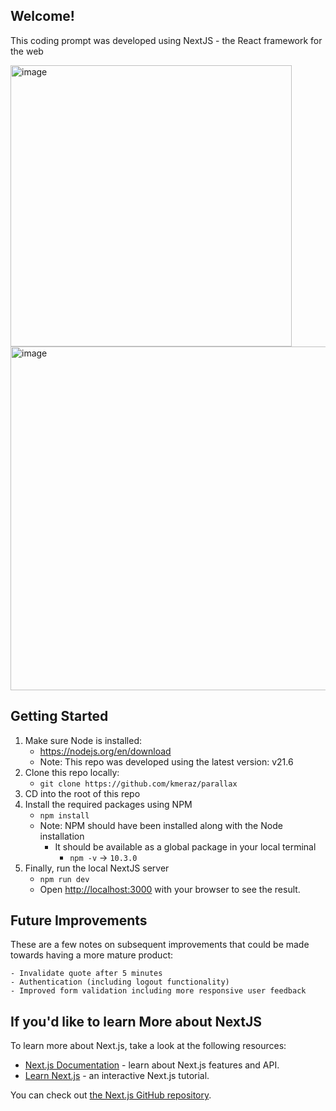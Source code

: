 ## Welcome!
This coding prompt was developed using NextJS - the React framework for the web


<img width="450" alt="image" src="https://github.com/kmeraz/parallax/assets/16483341/ba74a9ea-05a3-49cc-baee-987346ab0576">
<img width="550" alt="image" src="https://github.com/kmeraz/parallax/assets/16483341/4181452d-4d8c-4ae2-9953-14f8a6eaa939">


## Getting Started

1) Make sure Node is installed:
    - https://nodejs.org/en/download
    - Note: This repo was developed using the latest version: v21.6
2) Clone this repo locally:
    - ```git clone https://github.com/kmeraz/parallax```
3) CD into the root of this repo
4) Install the required packages using NPM
    - ```npm install```
    - Note: NPM should have been installed along with the Node installation
        - It should be available as a global package in your local terminal
            - ```npm -v``` -> `10.3.0`
5) Finally, run the local NextJS server
    - ```npm run dev```
    - Open [http://localhost:3000](http://localhost:3000) with your browser to see the result.

## Future Improvements
These are a few notes on subsequent improvements that could be made towards having a more mature product:
    
    - Invalidate quote after 5 minutes
    - Authentication (including logout functionality)
    - Improved form validation including more responsive user feedback

## If you'd like to learn More about NextJS

To learn more about Next.js, take a look at the following resources:

- [Next.js Documentation](https://nextjs.org/docs) - learn about Next.js features and API.
- [Learn Next.js](https://nextjs.org/learn) - an interactive Next.js tutorial.

You can check out [the Next.js GitHub repository](https://github.com/vercel/next.js/).
